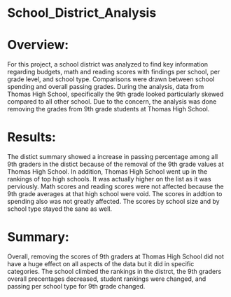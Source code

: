 # School_District_Analysis

# Overview:
For this project, a school district was analyzed to find key information regarding budgets, math and reading scores with findings per school, per grade level, and school type. Comparisons were drawn between school spending and overall passing grades. During the analysis, data from Thomas High School, specifically the 9th grade looked particularly skewed compared to all other school. Due to the concern, the analysis was done removing the grades from 9th grade students at Thomas High School. 
# Results:
The distict summary showed a increase in passing percentage among all 9th graders in the distict because of the removal of the 9th grade values at Thomas High School. In addition, Thomas High School went up in the rankings of top high schools. It was actually higher on the list as it was perviously. Math scores and reading scores were not affected because the 9th grade averages at that high school were void. The scores in addtion to spending also was not greatly affected. The scores by school size and by school type stayed the sane as well. 
# Summary: 
Overall, removing the scores of 9th graders at Thomas High School did not have a huge effect on all aspects of the data but it did in specific categories. The school climbed the rankings in the distrct, the 9th graders overall precentages decreased, student rankings were changed, and passing per school type for 9th grade changed. 
